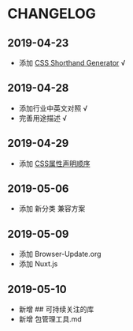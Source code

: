 # CHANGELOG

## 2019-04-23

- 添加 [CSS Shorthand Generator](http://shrthnd.volume7.io/) √

## 2019-04-28

- 添加行业中英文对照 √
- 完善用途描述 √

## 2019-04-29

- 添加 [CSS属性声明顺序](https://www.jianshu.com/p/03216f409516)

## 2019-05-06

- 添加 新分类 兼容方案

## 2019-05-09

- 添加 Browser-Update.org
- 添加 Nuxt.js

## 2019-05-10

- 新增 ## 可持续关注的库
- 新增 包管理工具.md